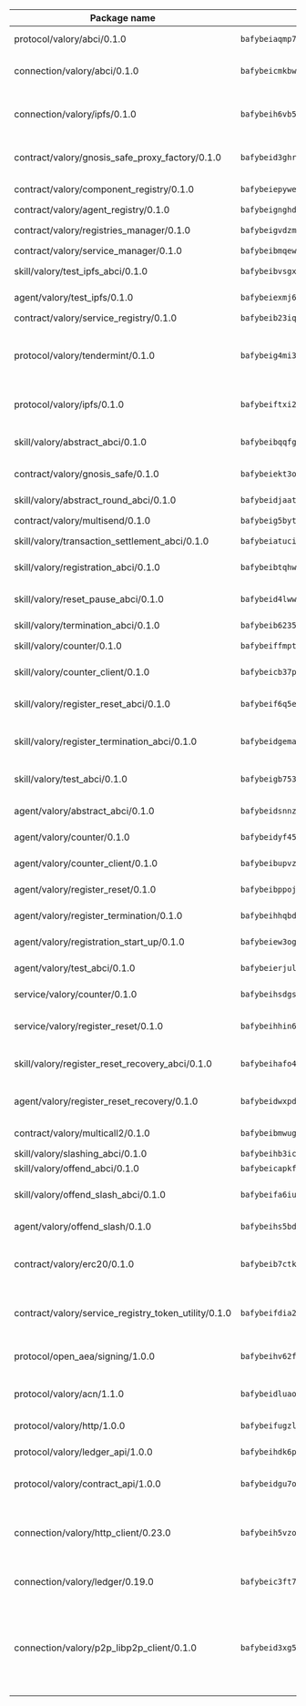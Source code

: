 | Package name                                                  | Package hash                                                  | Description                                                                                                                |
| ------------------------------------------------------------- | ------------------------------------------------------------- | -------------------------------------------------------------------------------------------------------------------------- |
| protocol/valory/abci/0.1.0                                    | `bafybeiaqmp7kocbfdboksayeqhkbrynvlfzsx4uy4x6nohywnmaig4an7u` | A protocol for ABCI requests and responses.                                                                                |
| connection/valory/abci/0.1.0                                  | `bafybeicmkbwcorbnv2aqf545anmbx6ouumh3kiqngqa7yue4vug7njzzpe` | connection to wrap communication with an ABCI server.                                                                      |
| connection/valory/ipfs/0.1.0                                  | `bafybeih6vb5dep45yap6zocu2h6fzhne62tmwnfc2qxhx55tvwijew6cae` | A connection responsible for uploading and downloading files from IPFS.                                                    |
| contract/valory/gnosis_safe_proxy_factory/0.1.0               | `bafybeid3ghrmh3pwevj3zjismwvuscqnoqjii43ylmu2rdk3huu5w3yiny` | Gnosis Safe proxy factory (GnosisSafeProxyFactory) contract                                                                |
| contract/valory/component_registry/0.1.0                      | `bafybeiepywewigowj533f55orx7oys3kk5lgdc247p2267scqfyp4gnqle` | Component registry contract                                                                                                |
| contract/valory/agent_registry/0.1.0                          | `bafybeignghdk7oqvyg722gz66tbuj2vj4vkatguj4b6lf5fqzqxkktcke4` | Agent registry contract                                                                                                    |
| contract/valory/registries_manager/0.1.0                      | `bafybeigvdzmxq2kfizvhwu43vcjlsddkftltv53e5xc7yqnadweari3kqi` | Registries Manager contract                                                                                                |
| contract/valory/service_manager/0.1.0                         | `bafybeibmqewfh5wnayopneyv4vx35n5k7loavzmcazyevntdoskw7vasom` | Service Manager contract                                                                                                   |
| skill/valory/test_ipfs_abci/0.1.0                             | `bafybeibvsgxbczgxix5u4laqy76umrrn45oqrszav3t3wipqttzqbavarq` | IPFS e2e testing application.                                                                                              |
| agent/valory/test_ipfs/0.1.0                                  | `bafybeiexmj6g4zoujuqfa6o4iasrkrtuitn7iij2k63px4m3weoahj4sqe` | Agent for testing the ABCI connection.                                                                                     |
| contract/valory/service_registry/0.1.0                        | `bafybeib23iqc474dbwih3teor3odjgoww4jtstpfz4dd7zkg6r5ejlvxry` | Service Registry contract                                                                                                  |
| protocol/valory/tendermint/0.1.0                              | `bafybeig4mi3vmlv5zpbjbfuzcgida6j5f2nhrpedxicmrrfjweqc5r7cra` | A protocol for communication between two AEAs to share tendermint configuration details.                                   |
| protocol/valory/ipfs/0.1.0                                    | `bafybeiftxi2qhreewgsc5wevogi7yc5g6hbcbo4uiuaibauhv3nhfcdtvm` | A protocol specification for IPFS requests and responses.                                                                  |
| skill/valory/abstract_abci/0.1.0                              | `bafybeibqqfgtjdfbvexjw6v4zasz5l6ssnw6joqgookfgpia2qqhvkt33e` | The abci skill provides a template of an ABCI application.                                                                 |
| contract/valory/gnosis_safe/0.1.0                             | `bafybeiekt3o3cedvf4hb6gubrs5usdys52hiw2ohjvqe532dvpuansaup4` | Gnosis Safe (GnosisSafeL2) contract                                                                                        |
| skill/valory/abstract_round_abci/0.1.0                        | `bafybeidjaatj5k2ejme33ybzhycmmcemnlpzysuur5tqc2pfqqlafoxmm4` | abstract round-based ABCI application                                                                                      |
| contract/valory/multisend/0.1.0                               | `bafybeig5byt5urg2d2bsecufxe5ql7f4mezg3mekfleeh32nmuusx66p4y` | MultiSend contract                                                                                                         |
| skill/valory/transaction_settlement_abci/0.1.0                | `bafybeiatucim5q7qpmxa6okygmotcwvgkqn5sf4xmmleujcg2pcrrvxxke` | ABCI application for transaction settlement.                                                                               |
| skill/valory/registration_abci/0.1.0                          | `bafybeibtqhwmbye7lshqlr75gmnjntu2pibssfxzh6s2eaznvbtp2ecjfi` | ABCI application for common apps.                                                                                          |
| skill/valory/reset_pause_abci/0.1.0                           | `bafybeid4lwwmmno5kaenia4wro6dfimm2hdsuvka7kgp7nnoia7umbmaou` | ABCI application for resetting and pausing app executions.                                                                 |
| skill/valory/termination_abci/0.1.0                           | `bafybeib62356b2xz77fvk7maggk4adwbultxeywnskfgjqroe4rcotwvam` | Termination skill.                                                                                                         |
| skill/valory/counter/0.1.0                                    | `bafybeiffmptcwhlhcpdadxjcmwdvliudoineub4jq4lvlu4ecjw53sozkm` | The ABCI Counter application example.                                                                                      |
| skill/valory/counter_client/0.1.0                             | `bafybeicb37pj26xbknovfox5hwpuh26p3p44uh32tclpj5cwpgvhbmdl4y` | A client for the ABCI counter application.                                                                                 |
| skill/valory/register_reset_abci/0.1.0                        | `bafybeif6q5edc4hojerfgelv7wtn254rva7zi2ca3exevjpnaicpvdn6cy` | ABCI application for dummy skill that registers and resets                                                                 |
| skill/valory/register_termination_abci/0.1.0                  | `bafybeidgemaijg46dqy7yewtc7bn3j3axvihj2oj2xydoeq7urovo7n7q4` | ABCI application for dummy skill that registers and resets                                                                 |
| skill/valory/test_abci/0.1.0                                  | `bafybeigb753ltyedz6sgwodcwo3dz5b6oxqspkqtnkheaxjbzqofge62ny` | ABCI application for testing the ABCI connection.                                                                          |
| agent/valory/abstract_abci/0.1.0                              | `bafybeidsnnzdjdmpwjxgrht46pwgrzon4zfziuzhlhqhwwpi45wwkfkx3m` | The abstract ABCI AEA - for testing purposes only.                                                                         |
| agent/valory/counter/0.1.0                                    | `bafybeidyf4564w7mqud3ulrw3zbv7x22ku32m4g24qmgmrfsrfgkjvn6cy` | The ABCI Counter example as an AEA                                                                                         |
| agent/valory/counter_client/0.1.0                             | `bafybeibupvzr4ctz6p2wyf6ll62k2bb2a3fyphqrg4bdoihc2wrpttjqia` | The ABCI Counter example as an AEA                                                                                         |
| agent/valory/register_reset/0.1.0                             | `bafybeibppojxyelzaup6wtiwzpg7icqj24eqjurolesm2lktbr25zrdoqm` | Register reset to replicate Tendermint issue.                                                                              |
| agent/valory/register_termination/0.1.0                       | `bafybeihhqbdyhf3ymelsj4jnlg3ccytl6kdealxsennfunhtcrfiqye4oe` | Register terminate to test the termination feature.                                                                        |
| agent/valory/registration_start_up/0.1.0                      | `bafybeiew3ogslg5lql5ojcir5lwp7x4zqaceyjyqjt33qdn3botf5ize4i` | Registration start-up ABCI example.                                                                                        |
| agent/valory/test_abci/0.1.0                                  | `bafybeierjulnwishz4xbtovj54nk3ldkmxm5v6gguvp4vp4xs3ischbnre` | Agent for testing the ABCI connection.                                                                                     |
| service/valory/counter/0.1.0                                  | `bafybeihsdgsrhdd2vkiwswqztt653wczwegs4umibi45jdrmc4gdssvlg4` | A set of agents incrementing a counter                                                                                     |
| service/valory/register_reset/0.1.0                           | `bafybeihhin6cqjrzebzirc2p33csei36dbpfpaqjunrrbgeivvkhxrh2hu` | Test and debug tendermint reset mechanism.                                                                                 |
| skill/valory/register_reset_recovery_abci/0.1.0               | `bafybeihafo4ppxofohlecktlsttqjcm4lfyzfym4rg55iqafm7zvrn3d74` | ABCI application for dummy skill that registers and resets                                                                 |
| agent/valory/register_reset_recovery/0.1.0                    | `bafybeidwxpdkb4srtzyopvsajzpy6jof7ge252ttzdihwkhrs6qqb7b7za` | Agent to showcase hard reset as a recovery mechanism.                                                                      |
| contract/valory/multicall2/0.1.0                              | `bafybeibmwuge37gb53otygkkmy3kqnaa5mobfxbfbbpt6ei65vmdojc3ri` | The MakerDAO multicall2 contract.                                                                                          |
| skill/valory/slashing_abci/0.1.0                              | `bafybeihb3icx4mstekbzsj7enwkx2tadmbho374odrbclvczz6mkw2if6u` | Slashing skill.                                                                                                            |
| skill/valory/offend_abci/0.1.0                                | `bafybeicapkfmhy26vo732qkdjofb2cwoy2g4er3t32jdp2sirloi7lyy7a` | Offend ABCI application.                                                                                                   |
| skill/valory/offend_slash_abci/0.1.0                          | `bafybeifa6iu7veaemdi2hbj7rqn6sdayfk5kll7wiv3oxj5ulgcdfjwjcy` | ABCI application used in order to test the slashing abci                                                                   |
| agent/valory/offend_slash/0.1.0                               | `bafybeihs5bddehmjerqdm23td4estocvoysn4ly7kwadn4tkibou2erzsa` | Offend and slash to test the slashing feature.                                                                             |
| contract/valory/erc20/0.1.0                                   | `bafybeib7ctk3deleyxayrqvropewefr2muj4kcqe3t3wscak25bjmxnqwe` | The scaffold contract scaffolds a contract to be implemented by the developer.                                             |
| contract/valory/service_registry_token_utility/0.1.0          | `bafybeifdia2y5546tvk6xzxeaqzf2n5n7dutj2hdzbgenxohaqhjtnjqm4` | The scaffold contract scaffolds a contract to be implemented by the developer.                                             |
| protocol/open_aea/signing/1.0.0                               | `bafybeihv62fim3wl2bayavfcg3u5e5cxu3b7brtu4cn5xoxd6lqwachasi` | A protocol for communication between skills and decision maker.                                                            |
| protocol/valory/acn/1.1.0                                     | `bafybeidluaoeakae3exseupaea4i3yvvk5vivyt227xshjlffywwxzcxqe` | The protocol used for envelope delivery on the ACN.                                                                        |
| protocol/valory/http/1.0.0                                    | `bafybeifugzl63kfdmwrxwphrnrhj7bn6iruxieme3a4ntzejf6kmtuwmae` | A protocol for HTTP requests and responses.                                                                                |
| protocol/valory/ledger_api/1.0.0                              | `bafybeihdk6psr4guxmbcrc26jr2cbgzpd5aljkqvpwo64bvaz7tdti2oni` | A protocol for ledger APIs requests and responses.                                                                         |
| protocol/valory/contract_api/1.0.0                            | `bafybeidgu7o5llh26xp3u3ebq3yluull5lupiyeu6iooi2xyymdrgnzq5i` | A protocol for contract APIs requests and responses.                                                                       |
| connection/valory/http_client/0.23.0                          | `bafybeih5vzo22p2umhqo52nzluaanxx7kejvvpcpdsrdymckkyvmsim6gm` | The HTTP_client connection that wraps a web-based client connecting to a RESTful API specification.                        |
| connection/valory/ledger/0.19.0                               | `bafybeic3ft7l7ca3qgnderm4xupsfmyoihgi27ukotnz7b5hdczla2enya` | A connection to interact with any ledger API and contract API.                                                             |
| connection/valory/p2p_libp2p_client/0.1.0                     | `bafybeid3xg5k2ol5adflqloy75ibgljmol6xsvzvezebsg7oudxeeolz7e` | The libp2p client connection implements a tcp connection to a running libp2p node as a traffic delegate to send/receive envelopes to/from agents in the DHT. |
